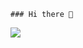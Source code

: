     ### Hi there 👋

<img src="https://github-readme-stats.vercel.app/api?username=ERFAN7255&show_icons=true&theme=radical"/>

